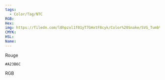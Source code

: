 ```yaml
---
tags:
  - Color/Tag/NTC
RGB:
Hex:
img: https://filedn.com/l0hpzxl1f01yT7GHxtF8cyk/Color%20Snake/SVG_Tumb%20Mass%20No%20Name/A23B6C.svg
CMYK:
HSL:
Name:
---
```

Rouge
```palette
#A23B6C
```
RGB

